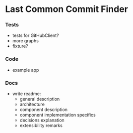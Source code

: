 # Last Common Commit Finder

### Tests
- tests for GitHubClient?
- more graphs
- fixture?

### Code
- example app

### Docs
- write readme:
  - general description
  - architecture
  - component description
  - component implementation specifics
  - decisions explanation
  - extensibility remarks